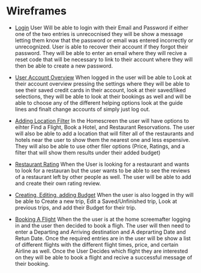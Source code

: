 # Wireframes

* [Login](Login/LoginWireframe.md)
  User Will be able to login with their Email and Password if either one of the two entries is unrecocnised they will be show a message letting them   know that the password or email was entered incorrectly or unrecognized. User is able to recover their account if they forgot their password. They will be able to enter an email where they will recive a reset code that will be necessary to link to their account where they will then be able to create a new password.
  
* [User Account Overview](UserAccountOverview/UserAccountOverview.md)
  When logged in the user will be able to Look at their account overview pressing the settings where they will be able to see their saved credit cards in their account, look at their saved/liked selections, they will be able to look at their bookings as well and will be able to choose any of the different helping options look at the guide lines and finalt change accounts of simply just log out.

* [Adding Location Filter](AddingLocation/AddingLocation.md)
  In the Homescreen the user will have options to eihter Find a Flight, Book a Hotel, and Restaurant Resorvations. The user will also be able to add a location that will filter all of the restaurants and hotels near the user to show them the nearest one and less espensive. They will also be able to use other filer options (Price, Ratings, and a filter that will show them results under their added budget)
  
* [Restaurant Rating](RestaurantRating/RestaurantRating.md)
  When the User is looking for a restaurant and wants to look for a restauran but the user wants to be able to see the reviews of a restaurant left by other people as well. The user will be able to add and create their own rating review.
  
* [Creating, Editing, adding Budget](Creating,Editing,addingBudget/CreatingandEditingtrips.md)
  When the user is also logged in thy will be able to Create a new trip, Edit a Saved/Unfinished trip, Look at previous trips, and add their Budget for their trip.

* [Booking A Flight](BookingAFlight/BookingAFlight.md)
  When the the user is at the home screemafter logging in and the user then decided to book a fligh. The user will then need to enter a Departing and Arriving destination and A deprarting Date and Retun Date. Once the required entries are in the user will be show a list of different flights with the different flight times, price, and certain Airline as well. Once the User Decides which flight they are interested on they will be able to book a flight and recive a successful message of their booking.
